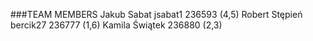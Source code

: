 ###TEAM MEMBERS
Jakub Sabat jsabat1 236593 (4,5)
Robert Stępień bercik27 236777 (1,6)
Kamila Świątek  236880 (2,3)
